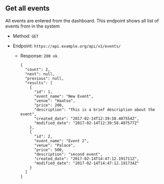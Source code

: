 ## Get all events

All events are entered from the dashboard. This endpoint shows all list of events from in the system

- Method: `GET`

- Endpoint: `https://api.example.org/api/v1/events/`

  - Response: ``200 ok``

        {
          "count": 2,
          "next": null,
          "previous": null,
          "results": [
            {
              "id": 1,
              "event_name": "New Event",
              "venue": "Haatso",
              "price": 200,
              "description": "This is a brief description about the event",
              "created_date": "2017-02-14T12:39:58.407554Z",
              "modified_date": "2017-02-14T12:39:58.407577Z"
            },
            {
              "id": 2,
              "event_name": "Event 2",
              "venue": "Palace",
              "price": 500,
              "description": "second event",
              "created_date": "2017-02-14T14:47:12.191711Z",
              "modified_date": "2017-02-14T14:47:12.191734Z"
            }
          ]
        }

